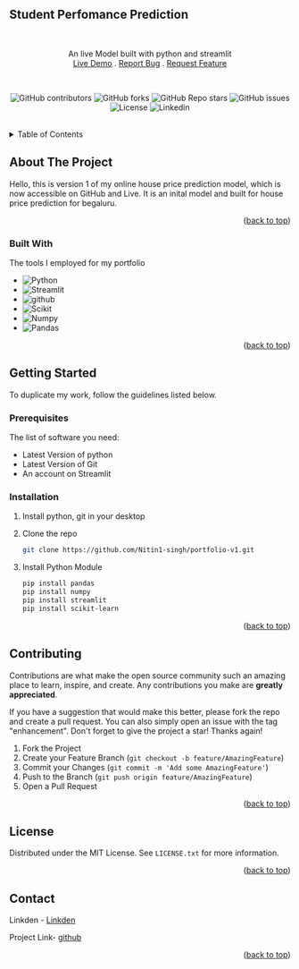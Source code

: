 <!-- Improved compatibility of back to top link: See: https://github.com/othneildrew/Best-README-Template/pull/73 -->
<a id="readme-top"></a>

## Student Perfomance Prediction
<!-- PROJECT Summary -->
<br />

<div align="center">
  <p align="center">
    An live Model built with python and streamlit
    <br/>
    <a href="https://price-prediction.streamlit.app/">Live Demo</a>
    .
    <a href="https://github.com/Nitin1-singh/price/issues">Report Bug</a>
    .
    <a href="https://github.com/Nitin1-singh/price/issues">Request Feature</a>
  </p>
</div>
<br />
<!-- PROJECT SHIELDS -->
<div align="center">

  ![GitHub contributors](https://img.shields.io/github/contributors/Nitin1-singh/price)
  ![GitHub forks](https://img.shields.io/github/forks/Nitin1-singh/price)
  ![GitHub Repo stars](https://img.shields.io/github/stars/Nitin1-singh/price)
  ![GitHub issues](https://img.shields.io/github/issues/Nitin1-singh/price)
  ![License](https://img.shields.io/badge/license-MIT-blue)
  ![Linkedin](https://img.shields.io/badge/Linkedin-grey?logo=linkedin)
</div>

<br />

<!-- TABLE OF CONTENTS -->
<details>
  <summary>Table of Contents</summary>
  <ol>
    <li>
      <a href="#about-the-project">About The Project</a>
      <ul>
        <li><a href="#built-with">Built With</a></li>
      </ul>
    </li>
    <li>
      <a href="#getting-started">Getting Started</a>
      <ul>
        <li><a href="#prerequisites">Prerequisites</a></li>
        <li><a href="#installation">Installation</a></li>
      </ul>
    </li>
    <li><a href="#contributing">Contributing</a></li>
    <li><a href="#license">License</a></li>
    <li><a href="#contact">Contact</a></li>
  </ol>
</details>


<!-- ABOUT THE PROJECT -->
## About The Project

Hello, this is version 1 of my online house price prediction model, which is now accessible on GitHub and Live. It is an inital model and built for house price prediction for begaluru.  


<p align="right">(<a href="#readme-top">back to top</a>)</p>

### Built With

The tools I employed for my portfolio

* ![Python](https://img.shields.io/badge/python-20232A?style=for-the-badge&logo=python&logoColor=61DAFB)
* ![Streamlit](https://img.shields.io/badge/Streamlit-20232A?style=for-the-badge&logo=streamlit&logoColor=61DAFB)
* ![github](https://img.shields.io/badge/Github-20232A?style=for-the-badge&logo=github)
* ![Scikit](https://img.shields.io/badge/scikit%20learn-20232A?style=for-the-badge&logo=scikitlearn&logoColor=61DAFB)
* ![Numpy](https://img.shields.io/badge/numpy-20232A?style=for-the-badge&logo=numpy&logoColor=61DAFB)
* ![Pandas](https://img.shields.io/badge/pandas-20232A?style=for-the-badge&logo=pandas&logoColor=61DAFB)


<p align="right">(<a href="#readme-top">back to top</a>)</p>

<!-- GETTING STARTED -->
## Getting Started

To duplicate my work, follow the guidelines listed below.

### Prerequisites

The list of software you need:

* Latest Version of python
* Latest Version of Git
* An account on Streamlit

### Installation

1. Install python, git in your desktop  
2. Clone the repo

   ```sh
   git clone https://github.com/Nitin1-singh/portfolio-v1.git
   ```

3. Install Python Module

   ```sh
   pip install pandas
   pip install numpy
   pip install streamlit
   pip install scikit-learn

   ```

<p align="right">(<a href="#readme-top">back to top</a>)</p>

<!-- CONTRIBUTING -->
## Contributing

Contributions are what make the open source community such an amazing place to learn, inspire, and create. Any contributions you make are **greatly appreciated**.

If you have a suggestion that would make this better, please fork the repo and create a pull request. You can also simply open an issue with the tag "enhancement".
Don't forget to give the project a star! Thanks again!

1. Fork the Project
2. Create your Feature Branch (`git checkout -b feature/AmazingFeature`)
3. Commit your Changes (`git commit -m 'Add some AmazingFeature'`)
4. Push to the Branch (`git push origin feature/AmazingFeature`)
5. Open a Pull Request

<p align="right">(<a href="#readme-top">back to top</a>)</p>



<!-- LICENSE -->
## License

Distributed under the MIT License. See `LICENSE.txt` for more information.

<p align="right">(<a href="#readme-top">back to top</a>)</p>



<!-- CONTACT -->
## Contact

Linkden - [Linkden](https://www.linkedin.com/in/nitin-singh-negi-9b6a95297/)

Project Link- [github](https://github.com/Nitin1-singh/fast-chat)

<p align="right">(<a href="#readme-top">back to top</a>)</p>

